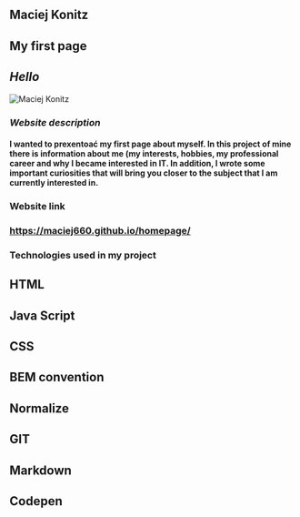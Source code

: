 ## Maciej Konitz 
## My first page 
## *Hello* 

![Maciej Konitz](images/Photo.jpg)

### *Website description* 

#### I wanted to prexentoać my first page about myself. In this project of mine there is information about me (my interests, hobbies, my professional career and why I became interested in IT. In addition, I wrote some important curiosities that will bring you closer to the subject that I am currently interested in.  

### Website link
### https://maciej660.github.io/homepage/

### Technologies used in my project
## HTML
## Java Script
## CSS
## BEM convention
## Normalize
## GIT
## Markdown
## Codepen
